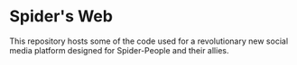 # Spider's Web
This repository hosts some of the code used for a revolutionary new social media platform designed for Spider-People and their allies.
